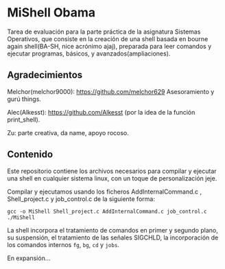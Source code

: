 # MiShell Obama
Tarea de evaluación para la parte práctica de la asignatura Sistemas Operativos, que consiste en la creación de una shell basada en bourne again shell(BA-SH, nice acrónimo ajaj), preparada para leer comandos y  ejecutar programas,  básicos, y avanzados(ampliaciones).

## Agradecimientos
Melchor(melchor9000): https://github.com/melchor629 Asesoramiento y gurú things.

Alec(Alkesst): https://github.com/Alkesst (por la idea de la función print_shell).

Zu: parte creativa, da name, apoyo rocoso.

## Contenido

Este repositorio contiene los archivos necesarios para compilar y ejecutar una shell en cualquier sistema linux, con un toque de personalización jeje.

Compilar y ejecutamos usando los ficheros AddInternalCommand.c , Shell_project.c y job_control.c de la siguiente forma:

```
gcc -o MiShell Shell_project.c AddInternalCommand.c job_control.c 
./MiShell
```

La shell incorpora el tratamiento de comandos en primer y segundo plano, su suspensión, el tratamiento de las señales SIGCHLD, la incorporación de los comandos internos `fg`, `bg`, `cd` y `jobs`.

En expansión...
